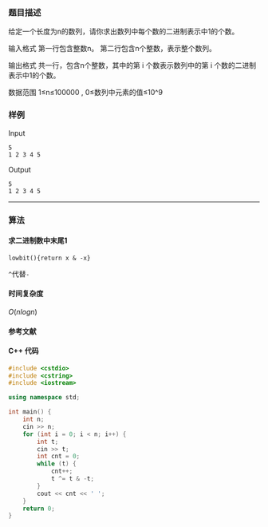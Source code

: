 ### 题目描述

给定一个长度为n的数列，请你求出数列中每个数的二进制表示中1的个数。

输入格式
第一行包含整数n。
第二行包含n个整数，表示整个数列。

输出格式
共一行，包含n个整数，其中的第 i 个数表示数列中的第 i 个数的二进制表示中1的个数。

数据范围
1≤n≤100000 ,
0≤数列中元素的值≤10^9

### 样例

Input

```
5
1 2 3 4 5
```

Output

```
5
1 2 3 4 5
```

----------

### 算法
#### 求二进制数中末尾1

`lowbit(){return x & -x}`

`^`代替`-`


#### 时间复杂度

$O(nlogn)$

#### 参考文献

#### C++ 代码

``` cpp
#include <cstdio>
#include <cstring>
#include <iostream>

using namespace std;

int main() {
    int n;
    cin >> n;
    for (int i = 0; i < n; i++) {
        int t;
        cin >> t;
        int cnt = 0;
        while (t) {
            cnt++;
            t ^= t & -t;
        }
        cout << cnt << ' ';
    }
    return 0;
}
```